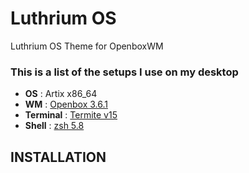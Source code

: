 # Luthrium OS
Luthrium OS Theme for OpenboxWM

### This is a list of the setups I use on my desktop
* **OS** 			: Artix x86_64
* **WM** 			: [Openbox 3.6.1](http://openbox.org/wiki/Main_Page)
* **Terminal** 			: [Termite v15](https://wiki.archlinux.org/index.php/termite)
* **Shell** 			: [zsh 5.8](https://wiki.archlinux.org/index.php/zsh)


## INSTALLATION



